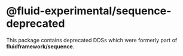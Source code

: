 # @fluid-experimental/sequence-deprecated

This package contains deprecated DDSs which were formerly part of **fluidframework/sequence**.
